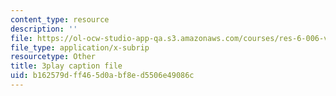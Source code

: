 ```yaml
---
content_type: resource
description: ''
file: https://ol-ocw-studio-app-qa.s3.amazonaws.com/courses/res-6-006-video-demonstrations-in-lasers-and-optics-spring-2008/b162579dff465d0abf8ed5506e49086c_aEd4FFeBV6U.vtt
file_type: application/x-subrip
resourcetype: Other
title: 3play caption file
uid: b162579d-ff46-5d0a-bf8e-d5506e49086c
---
```

